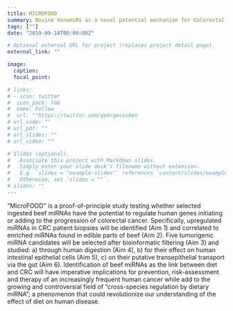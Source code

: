 ```yaml
---
title: MICROFOOD
summary: Bovine XenomiRs as a novel potential mechanism for Colorectal Cancer (CRC) initiation and progression 
tags: [""]
date: "2019-09-14T00:00:00Z"

# Optional external URL for project (replaces project detail page).
external_link: ""

image:
  caption: 
  focal_point: 

# links:
# - icon: twitter
#  icon_pack: fab
#  name: Follow
#  url: ""https://twitter.com/georgecushen
# url_code: ""
# url_pdf: ""
# url_slides: ""
# url_video: ""

# Slides (optional).
#   Associate this project with Markdown slides.
#   Simply enter your slide deck's filename without extension.
#   E.g. `slides = "example-slides"` references `content/slides/example-slides.md`.
#   Otherwise, set `slides = ""`.
# slides: ""
---
```


“MicroFOOD” is a proof-of-principle study testing whether selected ingested beef miRNAs have the potential to regulate human genes initiating or adding to the progression of colorectal cancer.  Specifically, upregulated miRNAs in CRC patient biopsies will be identified (Aim 1) and correlated to enriched miRNAs found in edible parts of beef (Aim 2). Five tumorigenic miRNA candidates will be selected after bioinformatic filtering (Aim 3) and studied: a) through human digestion (Aim 4), b) for their effect on human intestinal epithelial cells (Aim 5), c) on their putative transepithelial transport via the gut (Aim 6). Identification of beef miRNAs as the link between diet and CRC will have imperative implications for prevention, risk-assessment and therapy of an increasingly frequent human cancer while add to the growing and controversial field of “cross-species regulation by dietary miRNA”; a phenomenon that could revolutionize our understanding of the effect of diet on human disease.